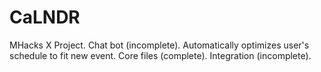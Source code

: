 # CaLNDR
MHacks X Project. Chat bot (incomplete). Automatically optimizes user's schedule to fit new event.
Core files (complete). Integration (incomplete). 
